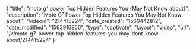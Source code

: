 {
    "title": "moto g⁷ power Top Hidden Features You {May Not Know about}",
    "description": "Moto G⁷ Power Top Hidden Features You May Not Know about.",
    "videoid": "214415224",
    "date_created": "1560442812",
    "date_modified": "1563916856",
    "type": "captivate",
    "layout": "video",
    "url": "\/v\/moto-g7-power-top-hidden-features-you-may-dont-know-about\/214415224"
}